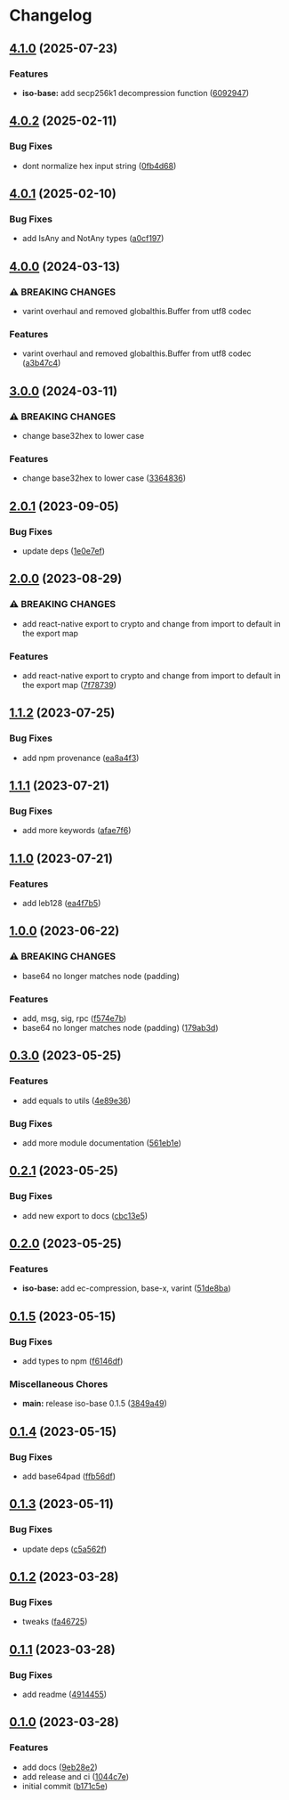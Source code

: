 # Changelog

## [4.1.0](https://github.com/hugomrdias/iso-repo/compare/iso-base-v4.0.2...iso-base-v4.1.0) (2025-07-23)


### Features

* **iso-base:** add secp256k1 decompression function ([6092947](https://github.com/hugomrdias/iso-repo/commit/60929478c06815a0ca986a50c6092a93cd72ca4c))

## [4.0.2](https://github.com/hugomrdias/iso-repo/compare/iso-base-v4.0.1...iso-base-v4.0.2) (2025-02-11)


### Bug Fixes

* dont normalize hex input string ([0fb4d68](https://github.com/hugomrdias/iso-repo/commit/0fb4d6816b7c195e31c4db161eebba8ea454f4a0))

## [4.0.1](https://github.com/hugomrdias/iso-repo/compare/iso-base-v4.0.0...iso-base-v4.0.1) (2025-02-10)


### Bug Fixes

* add IsAny and NotAny types ([a0cf197](https://github.com/hugomrdias/iso-repo/commit/a0cf1979fda25b1ca6ef5128421fab338f2599f8))

## [4.0.0](https://github.com/hugomrdias/iso-repo/compare/iso-base-v3.0.0...iso-base-v4.0.0) (2024-03-13)


### ⚠ BREAKING CHANGES

* varint overhaul and removed globalthis.Buffer from utf8 codec

### Features

* varint overhaul and removed globalthis.Buffer from utf8 codec ([a3b47c4](https://github.com/hugomrdias/iso-repo/commit/a3b47c4a8e7890ffd1f7ffbb689ba1a8b80ac9c8))

## [3.0.0](https://github.com/hugomrdias/iso-repo/compare/iso-base-v2.0.1...iso-base-v3.0.0) (2024-03-11)


### ⚠ BREAKING CHANGES

* change base32hex to lower case

### Features

* change base32hex to lower case ([3364836](https://github.com/hugomrdias/iso-repo/commit/3364836a49ed2b3c993bdb2b882f1a6efe8542e0))

## [2.0.1](https://github.com/hugomrdias/iso-repo/compare/iso-base-v2.0.0...iso-base-v2.0.1) (2023-09-05)


### Bug Fixes

* update deps ([1e0e7ef](https://github.com/hugomrdias/iso-repo/commit/1e0e7ef49e0d48719672129d8aff5c4ddd225ad8))

## [2.0.0](https://github.com/hugomrdias/iso-repo/compare/iso-base-v1.1.2...iso-base-v2.0.0) (2023-08-29)


### ⚠ BREAKING CHANGES

* add react-native export to crypto and change from import to default in the export map

### Features

* add react-native export to crypto and change from import to default in the export map ([7f78739](https://github.com/hugomrdias/iso-repo/commit/7f78739ac4a2a3df9d800c4f7bc79932d66809ce))

## [1.1.2](https://github.com/hugomrdias/iso-repo/compare/iso-base-v1.1.1...iso-base-v1.1.2) (2023-07-25)


### Bug Fixes

* add npm provenance ([ea8a4f3](https://github.com/hugomrdias/iso-repo/commit/ea8a4f3125d0775e92ed03f804344be2be66f05c))

## [1.1.1](https://github.com/hugomrdias/iso-repo/compare/iso-base-v1.1.0...iso-base-v1.1.1) (2023-07-21)


### Bug Fixes

* add more keywords ([afae7f6](https://github.com/hugomrdias/iso-repo/commit/afae7f67131438477cfd235d3738d294d7592eb3))

## [1.1.0](https://github.com/hugomrdias/iso-repo/compare/iso-base-v1.0.0...iso-base-v1.1.0) (2023-07-21)


### Features

* add leb128 ([ea4f7b5](https://github.com/hugomrdias/iso-repo/commit/ea4f7b5939351ba546fcadd8dd9fa67ca323ca0b))

## [1.0.0](https://github.com/hugomrdias/iso-repo/compare/iso-base-v0.3.0...iso-base-v1.0.0) (2023-06-22)


### ⚠ BREAKING CHANGES

* base64 no longer matches node (padding)

### Features

* add, msg, sig, rpc ([f574e7b](https://github.com/hugomrdias/iso-repo/commit/f574e7bbba8fcc783f534a669ef156071afc804f))
* base64 no longer matches node (padding) ([179ab3d](https://github.com/hugomrdias/iso-repo/commit/179ab3d6cc10f5133d974896110e388d06ea7f7a))

## [0.3.0](https://github.com/hugomrdias/iso-repo/compare/iso-base-v0.2.1...iso-base-v0.3.0) (2023-05-25)


### Features

* add equals to utils ([4e89e36](https://github.com/hugomrdias/iso-repo/commit/4e89e3616b138f8912a20262ad6b0676348595ed))


### Bug Fixes

* add more module documentation ([561eb1e](https://github.com/hugomrdias/iso-repo/commit/561eb1e1747c417904786e088b78fa00e0347db4))

## [0.2.1](https://github.com/hugomrdias/iso-repo/compare/iso-base-v0.2.0...iso-base-v0.2.1) (2023-05-25)


### Bug Fixes

* add new export to docs ([cbc13e5](https://github.com/hugomrdias/iso-repo/commit/cbc13e5ecc106b45bef16f33bb78f246e7ede1dd))

## [0.2.0](https://github.com/hugomrdias/iso-repo/compare/iso-base-v0.1.5...iso-base-v0.2.0) (2023-05-25)


### Features

* **iso-base:** add ec-compression, base-x, varint ([51de8ba](https://github.com/hugomrdias/iso-repo/commit/51de8ba13dedfe7e194d2df0c647314d2340fce5))

## [0.1.5](https://github.com/hugomrdias/iso-repo/compare/iso-base-v0.1.4...iso-base-v0.1.5) (2023-05-15)


### Bug Fixes

* add types to npm ([f6146df](https://github.com/hugomrdias/iso-repo/commit/f6146dfff707c1d973e58805566eea2e3ff89d57))


### Miscellaneous Chores

* **main:** release iso-base 0.1.5 ([3849a49](https://github.com/hugomrdias/iso-repo/commit/3849a49eb867fbdaf3ed95173144b448d4a42f4c))

## [0.1.4](https://github.com/hugomrdias/iso-repo/compare/iso-base-v0.1.3...iso-base-v0.1.4) (2023-05-15)


### Bug Fixes

* add base64pad ([ffb56df](https://github.com/hugomrdias/iso-repo/commit/ffb56dfc40bd91484389a7b56eb1f8a6f4434133))

## [0.1.3](https://github.com/hugomrdias/iso-repo/compare/iso-base-v0.1.2...iso-base-v0.1.3) (2023-05-11)


### Bug Fixes

* update deps ([c5a562f](https://github.com/hugomrdias/iso-repo/commit/c5a562fd8219e99f602e5ac2400bdc0f0dd14336))

## [0.1.2](https://github.com/hugomrdias/iso-repo/compare/iso-base-v0.1.1...iso-base-v0.1.2) (2023-03-28)


### Bug Fixes

* tweaks ([fa46725](https://github.com/hugomrdias/iso-repo/commit/fa467256f88134b1bf0cec63874bc61dbde989a1))

## [0.1.1](https://github.com/hugomrdias/iso-repo/compare/iso-base-v0.1.0...iso-base-v0.1.1) (2023-03-28)


### Bug Fixes

* add readme ([4914455](https://github.com/hugomrdias/iso-repo/commit/4914455a9bafc0cf926ec4b36529254ffe04b9d0))

## [0.1.0](https://github.com/hugomrdias/iso-repo/compare/iso-base-v0.0.1...iso-base-v0.1.0) (2023-03-28)


### Features

* add docs ([9eb28e2](https://github.com/hugomrdias/iso-repo/commit/9eb28e226eb6b3eab914ef1cdf72fc0151d3ce72))
* add release and ci ([1044c7e](https://github.com/hugomrdias/iso-repo/commit/1044c7ed30db561ab89ae95ddbb2acd0a0a07a77))
* initial commit ([b171c5e](https://github.com/hugomrdias/iso-repo/commit/b171c5e70c9699a7361686dd8056b57809efd801))
